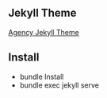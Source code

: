 ## Jekyll Theme
[Agency Jekyll Theme](https://github.com/raviriley/agency-jekyll-theme)

## Install
* bundle Install
* bundle exec jekyll serve
